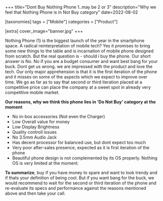 +++
title="Dont Buy Nothing Phone 1..may be 2 or 3"
description="Why we feel that Nothing Phone is in Not Buy category"
date=2022-08-02

[taxonomies]
tags = ["Mobile"]
categories = ["Product"]

[extra]
cover_image="banner.jpg"
+++

Nothing Phone (1) is the biggest launch of the year in the smartphone space. A radical reinterpretation of mobile tech? Yes it promises to bring some new things to the table and is incarnation of mobile phone designed from scratch. But the real question is - should i buy the phone. Our short answer is No. No if you are a budget consumer and want best bang for your buck. Dont get us wrong. we are impressed with the product and love the tech. Our only major apprehension is that it is the first iteration of the phone and it misses on some of the aspects which we expect to improve over time. We go as far as to say that second or third iteration placed at a competitive price can place the company at a sweet spot in already very competitive mobile market.

**Our reasons, why we think this phone lies in 'Do Not Buy' category at the moment**
- No in-box accessories (Not even the Charger)
- Low Overall value for money
- Low Display Brightness
- Quality controll issues
- No 3.5mm Audio Jack
- Has decent processor for balanced use, but dont expect too much
- Very poor after-sales presence, expected as it is first iteration of the phone
- Beautiful phone design is not complemented by its OS properly. Nothing OS is very limited at the moment.


**To summarize**, buy if you have money to spare and want to look trendy and if thats your definition of being cool. But if you want bang for the buck, we would recommend to wait for the second or third iteration of the phone and re-evaluate its specs and performance against the reasons mentioned above and then take your call.


